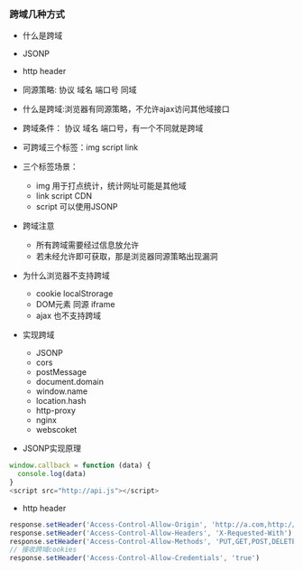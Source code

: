 ### 跨域几种方式
  - 什么是跨域
  - JSONP
  - http header

- 同源策略: 协议 域名 端口号 同域
- 什么是跨域:浏览器有同源策略，不允许ajax访问其他域接口
- 跨域条件： 协议 域名 端口号，有一个不同就是跨域

- 可跨域三个标签：img script link
- 三个标签场景：
  - img 用于打点统计，统计网址可能是其他域
  - link script CDN
  - script 可以使用JSONP

- 跨域注意
  - 所有跨域需要经过信息放允许
  - 若未经允许即可获取，那是浏览器同源策略出现漏洞

- 为什么浏览器不支持跨域
  - cookie localStrorage 
  - DOM元素 同源 iframe
  - ajax 也不支持跨域

- 实现跨域
  - JSONP
  - cors
  - postMessage
  - document.domain
  - window.name
  - location.hash
  - http-proxy
  - nginx
  - webscoket


- JSONP实现原理
```js
window.callback = function (data) {
  console.log(data)
}
<script src="http://api.js"></script>
```

- http header
```js
response.setHeader('Access-Control-Allow-Origin', 'http://a.com,http://b.com')
response.setHeader('Access-Control-Allow-Headers', 'X-Requested-With')
response.setHeader('Access-Control-Allow-Methods', 'PUT,GET,POST,DELETE,OPTIONS')
// 接收跨域cookies
response.setHeader('Access-Control-Allow-Credentials', 'true')

```